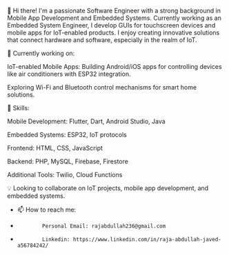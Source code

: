 👋 Hi there! I'm a passionate Software Engineer with a strong background in Mobile App Development and Embedded Systems. Currently working as an Embedded System Engineer, I develop GUIs for touchscreen devices and mobile apps for IoT-enabled products. I enjoy creating innovative solutions that connect hardware and software, especially in the realm of IoT.

🌱 Currently working on:

IoT-enabled Mobile Apps: Building Android/iOS apps for controlling devices like air conditioners with ESP32 integration.

Exploring Wi-Fi and Bluetooth control mechanisms for smart home solutions.

🔧 Skills:

Mobile Development: Flutter, Dart, Android Studio, Java

Embedded Systems: ESP32, IoT protocols

Frontend: HTML, CSS, JavaScript

Backend: PHP, MySQL, Firebase, Firestore

Additional Tools: Twilio, Cloud Functions

💡 Looking to collaborate on IoT projects, mobile app development, and embedded systems.
- 📫 How to reach me:
-             Personal Email: rajabdullah236@gmail.com
-             Linkedin: https://www.linkedin.com/in/raja-abdullah-javed-a56784242/

<!---
rajaabdullahjaved98/rajaabdullahjaved98 is a ✨ special ✨ repository because its `README.md` (this file) appears on your GitHub profile.
You can click the Preview link to take a look at your changes.
--->
